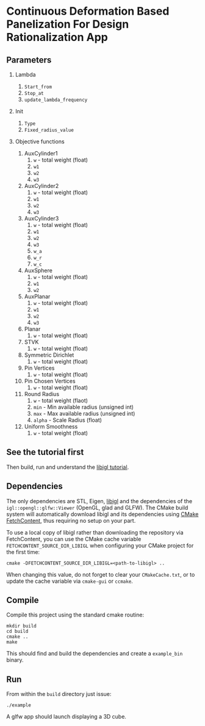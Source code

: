 # Continuous Deformation Based Panelization For Design Rationalization App


## Parameters
1. Lambda
    1. `Start_from`
    1. `Stop_at`
    1. `update_lambda_frequency`

1. Init
    1. `Type`
    1. `Fixed_radius_value`

1. Objective functions
    1. AuxCylinder1
        1. `w` - total weight (float)
        1. `w1`
        1. `w2`
        1. `w3`
    1. AuxCylinder2
        1. `w` - total weight (float)
        1. `w1`
        1. `w2`
        1. `w3`
    1. AuxCylinder3
        1. `w` - total weight (float)
        1. `w1`
        1. `w2`
        1. `w3`
        1. `w_a`
        1. `w_r`
        1. `w_c`
    1. AuxSphere
        1. `w` - total weight (float)
        1. `w1`
        1. `w2`
    1. AuxPlanar
        1. `w` - total weight (float)
        1. `w1`
        1. `w2` 
        1. `w3`
    1. Planar
        1. `w` - total weight (float)
    1. STVK
        1. `w` - total weight (float)
    1. Symmetric Dirichlet
        1. `w` - total weight (float)
    1. Pin Vertices
        1. `w` - total weight (float)
    1. Pin Chosen Vertices
        1. `w` - total weight (float)
    1. Round Radius
        1. `w`      - total weight (flaot)
        1. `min`    - Min available radius (unsigned int)
        1. `max`    - Max available radius (unsigned int)
        1. `alpha`  - Scale Radius (float)
    1. Uniform Smoothness
        1. `w`      - total weight (float)
        
        

## See the tutorial first

Then build, run and understand the [libigl
tutorial](http://libigl.github.io/libigl/tutorial/).

## Dependencies

The only dependencies are STL, Eigen, [libigl](http://libigl.github.io/libigl/) and the dependencies
of the `igl::opengl::glfw::Viewer` (OpenGL, glad and GLFW).
The CMake build system will automatically download libigl and its dependencies using
[CMake FetchContent](https://cmake.org/cmake/help/latest/module/FetchContent.html),
thus requiring no setup on your part.

To use a local copy of libigl rather than downloading the repository via FetchContent, you can use
the CMake cache variable `FETCHCONTENT_SOURCE_DIR_LIBIGL` when configuring your CMake project for
the first time:
```
cmake -DFETCHCONTENT_SOURCE_DIR_LIBIGL=<path-to-libigl> ..
```
When changing this value, do not forget to clear your `CMakeCache.txt`, or to update the cache variable
via `cmake-gui` or `ccmake`.

## Compile

Compile this project using the standard cmake routine:

    mkdir build
    cd build
    cmake ..
    make

This should find and build the dependencies and create a `example_bin` binary.

## Run

From within the `build` directory just issue:

    ./example

A glfw app should launch displaying a 3D cube.
